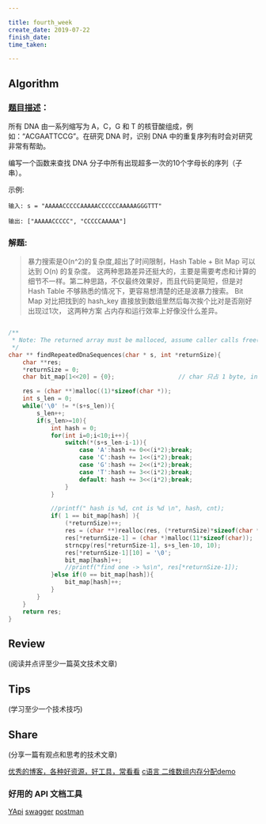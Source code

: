 ```yaml
---

title: fourth_week
create_date: 2019-07-22
finish_date:
time_taken:

---
```



## AIgorithm


### [题目描述](https://leetcode-cn.com/problems/repeated-dna-sequences/submissions/)：

所有 DNA 由一系列缩写为 A，C，G 和 T 的核苷酸组成，例如：“ACGAATTCCG”。在研究 DNA 时，识别 DNA 中的重复序列有时会对研究非常有帮助。

编写一个函数来查找 DNA 分子中所有出现超多一次的10个字母长的序列（子串）。

示例:
```
输入: s = "AAAAACCCCCAAAAACCCCCCAAAAAGGGTTT"

输出: ["AAAAACCCCC", "CCCCCAAAAA"]
```



### 解题:

> 暴力搜索是O(n^2)的复杂度,超出了时间限制，Hash Table + Bit Map 可以达到 O(n) 的复杂度。
> 这两种思路差异还挺大的，主要是需要考虑和计算的细节不一样。第二种思路，不仅最终效果好，而且代码更简短，但是对 Hash Table 不够熟悉的情况下，更容易想清楚的还是波暴力搜索。
> Bit Map 对比把找到的 hash_key 直接放到数组里然后每次挨个比对是否刚好出现过1次， 这两种方案 占内存和运行效率上好像没什么差异。

```c

/**
 * Note: The returned array must be malloced, assume caller calls free().
 */
char ** findRepeatedDnaSequences(char * s, int *returnSize){
    char **res;
    *returnSize = 0;
    char bit_map[1<<20] = {0};                  // char 只占 1 byte, int 占 4 byte

    res = (char **)malloc((1)*sizeof(char *));
    int s_len = 0;
    while('\0' != *(s+s_len)){
        s_len++;
        if(s_len>=10){
            int hash = 0;
            for(int i=0;i<10;i++){
                switch(*(s+s_len-i-1)){
                    case 'A':hash += 0<<(i*2);break;
                    case 'C':hash += 1<<(i*2);break;
                    case 'G':hash += 2<<(i*2);break;
                    case 'T':hash += 3<<(i*2);break;
                    default: hash += 3<<(i*2);break;
                }
            }

            //printf(" hash is %d, cnt is %d \n", hash, cnt);
            if( 1 == bit_map[hash] ){
                (*returnSize)++;
                res = (char **)realloc(res, (*returnSize)*sizeof(char *));
                res[*returnSize-1] = (char *)malloc(11*sizeof(char));
                strncpy(res[*returnSize-1], s+s_len-10, 10);
                res[*returnSize-1][10] = '\0';
                bit_map[hash]++;
                //printf("find one -> %s\n", res[*returnSize-1]);
            }else if(0 == bit_map[hash]){
                bit_map[hash]++;
            }
        }
    }
    return res;
}

```

## Review
(阅读并点评至少一篇英文技术文章)


## Tips
(学习至少一个技术技巧)


## Share
(分享一篇有观点和思考的技术文章)


[优秀的博客，各种好资源，好工具，常看看](https://elfgzp.cn/timeline.html)
[c语言 二维数组内存分配demo](https://blog.csdn.net/handsome_926/article/details/8233744)


### 好用的 API 文档工具
[YApi](https://hellosean1025.github.io/yapi/)
[swagger](https://swagger.io/)
[postman](https://www.getpostman.com/)



